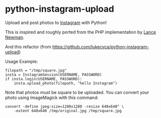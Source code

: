 # python-instagram-upload #

Upload and post photos to [Instagram](http://instagram.com) with Python!

This is inspired and roughly ported from the PHP implementation by
[Lance Newman](http://lancenewman.me/posting-a-photo-to-instagram-without-a-phone/).

And this refactor (from https://github.com/lukecyca/python-instagram-upload)

Usage Example:

    filepath = "/tmp/square.jpg"
    insta = InstagramSession(USERNAME, PASSWORD)
    if insta.login(USERNAME, PASSWORD):
        insta.upload_photo(filepath, "hello Instagram")
        
Note that photos must be square to be uploaded. You can convert your
photo using ImageMagick with this command:

    convert -define jpeg:size=1280x1280 -resize 640x640^ \
        -extent 640x640 /tmp/original.jpg /tmp/square.jpg
